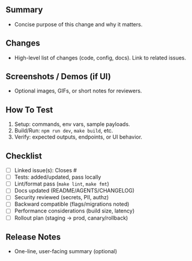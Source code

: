 ## Summary
- Concise purpose of this change and why it matters.

## Changes
- High-level list of changes (code, config, docs). Link to related issues.

## Screenshots / Demos (if UI)
- Optional images, GIFs, or short notes for reviewers.

## How To Test
1. Setup: commands, env vars, sample payloads.
2. Build/Run: `npm run dev`, `make build`, etc.
3. Verify: expected outputs, endpoints, or UI behavior.

## Checklist
- [ ] Linked issue(s): Closes #
- [ ] Tests: added/updated, pass locally
- [ ] Lint/format pass (`make lint`, `make fmt`)
- [ ] Docs updated (README/AGENTS/CHANGELOG)
- [ ] Security reviewed (secrets, PII, authz)
- [ ] Backward compatible (flags/migrations noted)
- [ ] Performance considerations (build size, latency)
- [ ] Rollout plan (staging → prod, canary/rollback)

## Release Notes
- One-line, user-facing summary (optional)

